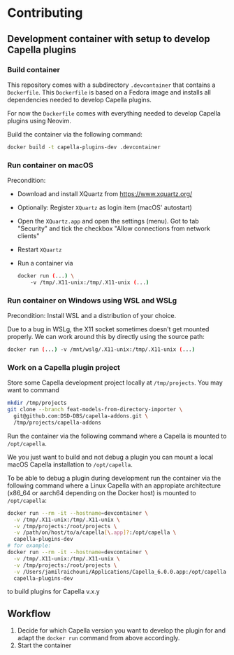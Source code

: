 <!--
  Copyright DB InfraGO AG and contributors
  SPDX-License-Identifier: Apache-2.0
-->

# Contributing

## Development container with setup to develop Capella plugins

### Build container

This repository comes with a subdirectory `.devcontainer` that contains a
`Dockerfile`. This `Dockerfile` is based on a Fedora image and installs all
dependencies needed to develop Capella plugins.

For now the `Dockerfile` comes with everything needed to develop Capella
plugins using Neovim.

Build the container via the following command:

```bash
docker build -t capella-plugins-dev .devcontainer
```

### Run container on macOS

Precondition:

- Download and install XQuartz from https://www.xquartz.org/
- Optionally: Register `XQuartz` as login item (macOS' autostart)
- Open the `XQuartz.app` and open the settings (menu). Got to tab "Security"
  and tick the checkbox "Allow connections from network clients"
- Restart `XQuartz`
- Run a container via

  ```bash
  docker run (...) \
      -v /tmp/.X11-unix:/tmp/.X11-unix (...)
  ```

### Run container on Windows using WSL and WSLg

Precondition: Install WSL and a distribution of your choice.

Due to a bug in WSLg, the X11 socket sometimes doesn't get mounted properly. We
can work around this by directly using the source path:

```bash
docker run (...) -v /mnt/wslg/.X11-unix:/tmp/.X11-unix (...)
```

### Work on a Capella plugin project

Store some Capella development project locally at `/tmp/projects`.
You may want to command

```bash
mkdir /tmp/projects
git clone --branch feat-models-from-directory-importer \
  git@github.com:DSD-DBS/capella-addons.git \
  /tmp/projects/capella-addons
```

Run the container via the following command where a Capella is mounted to
`/opt/capella`.

We you just want to build and not debug a plugin you can mount a local macOS
Capella installation to `/opt/capella`.

To be able to debug a plugin during development run the container via the
following command where a Linux Capella with an appropiate architecture (x86_64
or aarch64 depending on the Docker host) is mounted to `/opt/capella`:

```bash
docker run --rm -it --hostname=devcontainer \
  -v /tmp/.X11-unix:/tmp/.X11-unix \
  -v /tmp/projects:/root/projects \
  -v /path/on/host/to/a/capella[\.app]?:/opt/capella \
  capella-plugins-dev
# for example:
docker run --rm -it --hostname=devcontainer \
  -v /tmp/.X11-unix:/tmp/.X11-unix \
  -v /tmp/projects:/root/projects \
  -v /Users/jamilraichouni/Applications/Capella_6.0.0.app:/opt/capella \
  capella-plugins-dev
```

to build plugins for Capella v.x.y

## Workflow

1. Decide for which Capella version you want to develop the plugin for and
   adapt the `docker run` command from above accordingly.
1. Start the container
